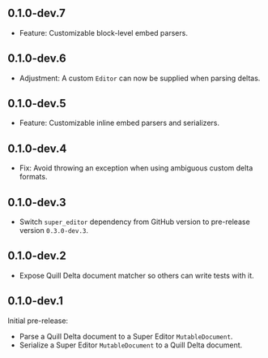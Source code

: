 ## 0.1.0-dev.7
* Feature: Customizable block-level embed parsers.

## 0.1.0-dev.6
* Adjustment: A custom `Editor` can now be supplied when parsing deltas.

## 0.1.0-dev.5
* Feature: Customizable inline embed parsers and serializers.

## 0.1.0-dev.4
* Fix: Avoid throwing an exception when using ambiguous custom delta formats.

## 0.1.0-dev.3
* Switch `super_editor` dependency from GitHub version to pre-release version `0.3.0-dev.3`.

## 0.1.0-dev.2
* Expose Quill Delta document matcher so others can write tests with it.

## 0.1.0-dev.1
Initial pre-release:

* Parse a Quill Delta document to a Super Editor `MutableDocument`.
* Serialize a Super Editor `MutableDocument` to a Quill Delta document.
